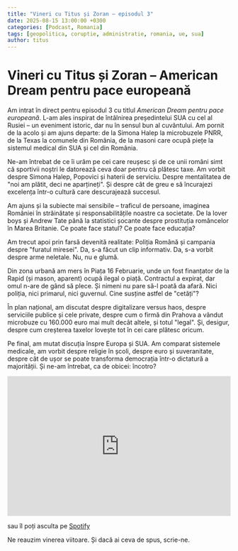 ```yaml
---
title: "Vineri cu Titus și Zoran – episodul 3"
date: 2025-08-15 13:00:00 +0300
categories: [Podcast, Romania]
tags: [geopolitica, coruptie, administratie, romania, ue, sua]
author: titus
---
```


# Vineri cu Titus și Zoran – American Dream pentru pace europeană

Am intrat în direct pentru episodul 3 cu titlul *American Dream pentru pace europeană*. L-am ales inspirat de întâlnirea președintelui SUA cu cel al Rusiei – un eveniment istoric, dar nu în sensul bun al cuvântului. Am pornit de la acolo și am ajuns departe: de la Simona Halep la microbuzele PNRR, de la Texas la comunele din România, de la masoni care ocupă piețe la sistemul medical din SUA și cel din România.

Ne-am întrebat de ce îi urâm pe cei care reușesc și de ce unii români simt că sportivii noștri le datorează ceva doar pentru că plătesc taxe. Am vorbit despre Simona Halep, Popovici și haterii de serviciu. Despre mentalitatea de "noi am plătit, deci ne aparțineți". Și despre cât de greu e să încurajezi excelența într-o cultură care descurajează succesul.

Am ajuns și la subiecte mai sensibile – traficul de persoane, imaginea României în străinătate și responsabilitățile noastre ca societate. De la lover boys și Andrew Tate până la statistici șocante despre prostituția româncelor în Marea Britanie. Ce poate face statul? Ce poate face educația?

Am trecut apoi prin farsă devenită realitate: Poliția Română și campania despre "furatul miresei". Da, s-a făcut un clip informativ. Da, s-a vorbit despre arme neletale. Nu, nu e glumă.

Din zona urbană am mers în Piața 16 Februarie, unde un fost finanțator de la Rapid (și mason, aparent) ocupă ilegal o piață. Contractul a expirat, dar omul n-are de gând să plece. Și nimeni nu pare să-l poată da afară. Nici poliția, nici primarul, nici guvernul. Cine susține astfel de "cetăți"?

În plan național, am discutat despre digitalizare versus haos, despre serviciile publice și cele private, despre cum o firmă din Prahova a vândut microbuze cu 160.000 euro mai mult decât altele, și totul "legal". Și, desigur, despre cum creșterea taxelor lovește tot în cei care plătesc oricum.

Pe final, am mutat discuția înspre Europa și SUA. Am comparat sistemele medicale, am vorbit despre religie în școli, despre euro și suveranitate, despre cât de ușor se poate transforma democrația într-o dictatură a majorității. Și ne-am întrebat, ca de obicei: încotro?

<iframe width="100%" height="315" src="https://www.youtube.com/embed/D80D8ZISvpw?si=QxZVOGhEBTkeEnbp" title="YouTube video player" frameborder="0" allow="accelerometer; autoplay; clipboard-write; encrypted-media; gyroscope; picture-in-picture; web-share" referrerpolicy="strict-origin-when-cross-origin" allowfullscreen></iframe>

sau îl poți asculta pe [Spotify](https://open.spotify.com/show/2Q27UKacN2bDEvc3GOaEgd)

Ne reauzim vinerea viitoare. Și dacă ai ceva de spus, scrie-ne.